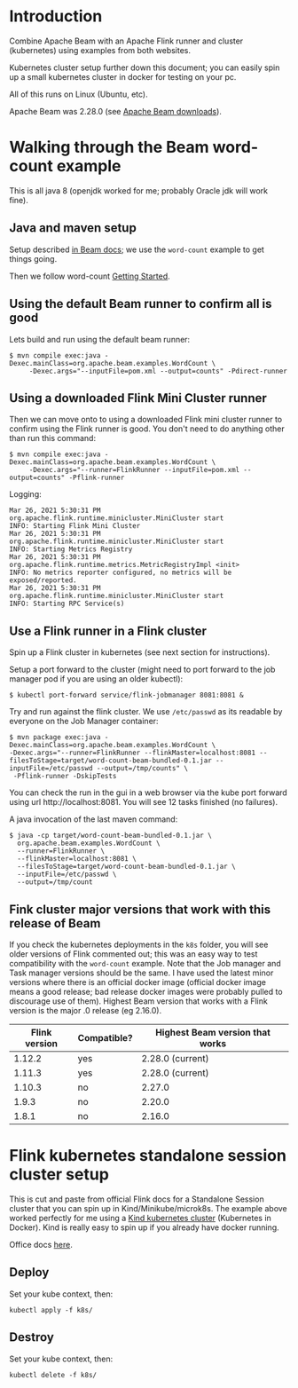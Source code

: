 # Introduction

Combine Apache Beam with an Apache Flink runner and cluster (kubernetes) using examples from both websites. 

Kubernetes cluster setup further down this document; you can easily spin up a small kubernetes cluster in docker for testing on your pc.

All of this runs on Linux (Ubuntu, etc).

Apache Beam was 2.28.0 (see [Apache Beam downloads](https://beam.apache.org/get-started/downloads/)).

# Walking through the Beam word-count example

This is all java 8 (openjdk worked for me; probably Oracle jdk will work fine).

## Java and maven setup

Setup described [in Beam docs](https://beam.apache.org/get-started/quickstart-java/); we use the `word-count` example to get things going.

Then we follow word-count [Getting Started](https://beam.apache.org/get-started/wordcount-example/).

## Using the default Beam runner to confirm all is good

Lets build and run using the default beam runner:
```
$ mvn compile exec:java -Dexec.mainClass=org.apache.beam.examples.WordCount \
     -Dexec.args="--inputFile=pom.xml --output=counts" -Pdirect-runner
```

## Using a downloaded Flink Mini Cluster runner

Then we can move onto to using a downloaded Flink mini cluster runner to confirm using the Flink runner is good. You don't need to do anything other than run this command:

```
$ mvn compile exec:java -Dexec.mainClass=org.apache.beam.examples.WordCount \
     -Dexec.args="--runner=FlinkRunner --inputFile=pom.xml --output=counts" -Pflink-runner
```
Logging:
```
Mar 26, 2021 5:30:31 PM org.apache.flink.runtime.minicluster.MiniCluster start
INFO: Starting Flink Mini Cluster
Mar 26, 2021 5:30:31 PM org.apache.flink.runtime.minicluster.MiniCluster start
INFO: Starting Metrics Registry
Mar 26, 2021 5:30:31 PM org.apache.flink.runtime.metrics.MetricRegistryImpl <init>
INFO: No metrics reporter configured, no metrics will be exposed/reported.
Mar 26, 2021 5:30:31 PM org.apache.flink.runtime.minicluster.MiniCluster start
INFO: Starting RPC Service(s)
```

## Use a Flink runner in a Flink cluster

Spin up a Flink cluster in kubernetes (see next section for instructions).

Setup a port forward to the cluster (might need to port forward to the job manager pod if you are using an older kubectl):

```
$ kubectl port-forward service/flink-jobmanager 8081:8081 &
```

Try and run against the flink cluster. We use `/etc/passwd` as its readable by everyone on the Job Manager container: 

```
$ mvn package exec:java -Dexec.mainClass=org.apache.beam.examples.WordCount \
-Dexec.args="--runner=FlinkRunner --flinkMaster=localhost:8081 --filesToStage=target/word-count-beam-bundled-0.1.jar --inputFile=/etc/passwd --output=/tmp/counts" \
 -Pflink-runner -DskipTests
```

You can check the run in the gui in a web browser via the kube port forward using url http://localhost:8081. You will see 12 tasks finished (no failures).

A java invocation of the last maven command:

```
$ java -cp target/word-count-beam-bundled-0.1.jar \
  org.apache.beam.examples.WordCount \
  --runner=FlinkRunner \
  --flinkMaster=localhost:8081 \
  --filesToStage=target/word-count-beam-bundled-0.1.jar \
  --inputFile=/etc/passwd \
  --output=/tmp/count
```

## Fink cluster major versions that work with this release of Beam

If you check the kubernetes deployments in the `k8s` folder, you will see older versions of Flink commented out; this was an easy way to test compatibility with the `word-count` example. Note that the Job manager and Task manager versions should be the same. I have used the latest minor versions where there is an official docker image (official docker image means a good release; bad release docker images were probably pulled to discourage use of them). Highest Beam version that works with a Flink version is the major .0 release (eg 2.16.0).

| Flink version | Compatible? | Highest Beam version that works|
| ------------- | ----------- | ------------------------------ |
| 1.12.2        | yes         | 2.28.0 (current)               |
| 1.11.3        | yes         | 2.28.0 (current)               |
| 1.10.3        | no          | 2.27.0                         |
| 1.9.3         | no          | 2.20.0                         |
| 1.8.1         | no          | 2.16.0                         |


# Flink kubernetes standalone session cluster setup

This is cut and paste from official Flink docs for a Standalone Session cluster that you can spin up in Kind/Minikube/microk8s. The example above worked perfectly for me using a [Kind kubernetes cluster](https://kind.sigs.k8s.io/docs/user/quick-start/) (Kubernetes in Docker). Kind is really easy to spin up if you already have docker running.

Office docs [here](https://ci.apache.org/projects/flink/flink-docs-release-1.12/deployment/resource-providers/standalone/kubernetes.html#starting-a-kubernetes-cluster-session-mode).

## Deploy 

Set your kube context, then:

```
kubectl apply -f k8s/
```

## Destroy

Set your kube context, then:

```
kubectl delete -f k8s/
```

